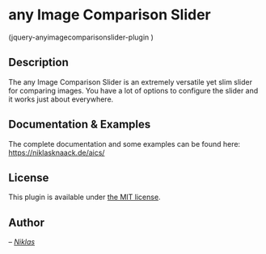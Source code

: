 # any Image Comparison Slider
(jquery-anyimagecomparisonslider-plugin )

## Description

The any Image Comparison Slider is an extremely versatile yet slim slider for comparing images. You have a lot of options to configure the slider and it works just about everywhere.

## Documentation & Examples

The complete documentation and some examples can be found here: https://niklasknaack.de/aics/

## License

This plugin is available under [the MIT license](http://mths.be/mit).

## Author

_– [Niklas](http://niklasknaack.de/)_